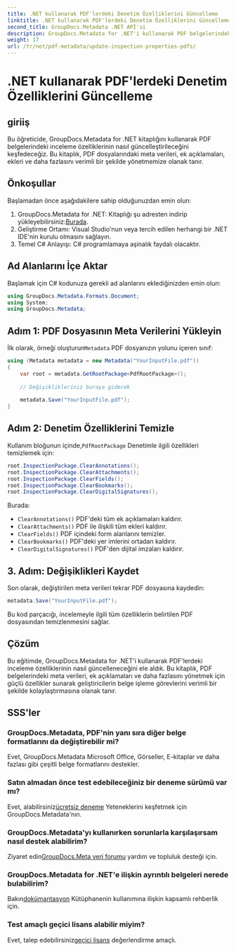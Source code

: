 ```yaml
---
title: .NET kullanarak PDF'lerdeki Denetim Özelliklerini Güncelleme
linktitle: .NET kullanarak PDF'lerdeki Denetim Özelliklerini Güncelleme
second_title: GroupDocs.Metadata .NET API'si
description: GroupDocs.Metadata for .NET'i kullanarak PDF belgelerindeki inceleme özelliklerini nasıl güncelleyeceğinizi öğrenin. C# ile meta verileri ve ek açıklamaları verimli bir şekilde yönetin.
weight: 17
url: /tr/net/pdf-metadata/update-inspection-properties-pdfs/
---
```


# .NET kullanarak PDF'lerdeki Denetim Özelliklerini Güncelleme

## giriiş
Bu öğreticide, GroupDocs.Metadata for .NET kitaplığını kullanarak PDF belgelerindeki inceleme özelliklerinin nasıl güncelleştirileceğini keşfedeceğiz. Bu kitaplık, PDF dosyalarındaki meta verileri, ek açıklamaları, ekleri ve daha fazlasını verimli bir şekilde yönetmemize olanak tanır.
## Önkoşullar
Başlamadan önce aşağıdakilere sahip olduğunuzdan emin olun:
1.  GroupDocs.Metadata for .NET: Kitaplığı şu adresten indirip yükleyebilirsiniz:[Burada](https://releases.groupdocs.com/metadata/net/).
2. Geliştirme Ortamı: Visual Studio'nun veya tercih edilen herhangi bir .NET IDE'nin kurulu olmasını sağlayın.
3. Temel C# Anlayışı: C# programlamaya aşinalık faydalı olacaktır.

## Ad Alanlarını İçe Aktar
Başlamak için C# kodunuza gerekli ad alanlarını eklediğinizden emin olun:
```csharp
using GroupDocs.Metadata.Formats.Document;
using System;
using GroupDocs.Metadata;
```
## Adım 1: PDF Dosyasının Meta Verilerini Yükleyin
 İlk olarak, örneği oluşturun`Metadata` PDF dosyanızın yolunu içeren sınıf:
```csharp
using (Metadata metadata = new Metadata("YourInputFile.pdf"))
{
    var root = metadata.GetRootPackage<PdfRootPackage>();
    
    // Değişiklikleriniz buraya gidecek
    
    metadata.Save("YourInputFile.pdf");
}
```
## Adım 2: Denetim Özelliklerini Temizle
 Kullanım bloğunun içinde,`PdfRootPackage` Denetimle ilgili özellikleri temizlemek için:
```csharp
root.InspectionPackage.ClearAnnotations();
root.InspectionPackage.ClearAttachments();
root.InspectionPackage.ClearFields();
root.InspectionPackage.ClearBookmarks();
root.InspectionPackage.ClearDigitalSignatures();
```
Burada:
- `ClearAnnotations()` PDF'deki tüm ek açıklamaları kaldırır.
- `ClearAttachments()` PDF ile ilişkili tüm ekleri kaldırır.
- `ClearFields()` PDF içindeki form alanlarını temizler.
- `ClearBookmarks()` PDF'deki yer imlerini ortadan kaldırır.
- `ClearDigitalSignatures()` PDF'den dijital imzaları kaldırır.
## 3. Adım: Değişiklikleri Kaydet
Son olarak, değiştirilen meta verileri tekrar PDF dosyasına kaydedin:
```csharp
metadata.Save("YourInputFile.pdf");
```
Bu kod parçacığı, incelemeyle ilgili tüm özelliklerin belirtilen PDF dosyasından temizlenmesini sağlar.

## Çözüm
Bu eğitimde, GroupDocs.Metadata for .NET'i kullanarak PDF'lerdeki inceleme özelliklerinin nasıl güncelleneceğini ele aldık. Bu kitaplık, PDF belgelerindeki meta verileri, ek açıklamaları ve daha fazlasını yönetmek için güçlü özellikler sunarak geliştiricilerin belge işleme görevlerini verimli bir şekilde kolaylaştırmasına olanak tanır.

## SSS'ler
### GroupDocs.Metadata, PDF'nin yanı sıra diğer belge formatlarını da değiştirebilir mi?
Evet, GroupDocs.Metadata Microsoft Office, Görseller, E-kitaplar ve daha fazlası gibi çeşitli belge formatlarını destekler.
### Satın almadan önce test edebileceğiniz bir deneme sürümü var mı?
 Evet, alabilirsiniz[ücretsiz deneme](https://releases.groupdocs.com/) Yeteneklerini keşfetmek için GroupDocs.Metadata'nın.
### GroupDocs.Metadata'yı kullanırken sorunlarla karşılaşırsam nasıl destek alabilirim?
 Ziyaret edin[GroupDocs.Meta veri forumu](https://forum.groupdocs.com/c/metadata/14) yardım ve topluluk desteği için.
### GroupDocs.Metadata for .NET'e ilişkin ayrıntılı belgeleri nerede bulabilirim?
 Bakın[dokümantasyon](https://tutorials.groupdocs.com/metadata/net/) Kütüphanenin kullanımına ilişkin kapsamlı rehberlik için.
### Test amaçlı geçici lisans alabilir miyim?
 Evet, talep edebilirsiniz[geçici lisans](https://purchase.groupdocs.com/temporary-license/) değerlendirme amaçlı.